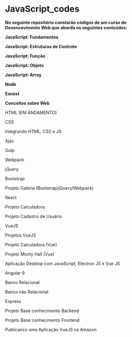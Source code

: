 # JavaScript_codes
 **No seguinte repositório constarão códigos de um curso de Desenvovimento Web que aborda os seguintes conteúdos:**

**JavaScript: Fundamentos**

**JavaScript: Estruturas de Controle**

**JavaScript: Função**

**JavaScript: Objeto**

**JavaScript: Array**

**Node**

**Esnext**

**Conceitos sobre Web**

HTML (EM ANDAMENTO)

CSS

Integrando HTML, CSS e JS

Ajax

Gulp

Webpack

jQuery

Bootstrap

Projeto Galeria (Bootstrap/jQuery/Webpack)

React

Projeto Calculadora

Projeto Cadastro de Usuário

VueJS

Projetos VueJS

Projeto Calculadora (Vue)

Projeto Monty Hall (Vue)

Aplicação Desktop com JavaScript, Electron JS e Vue JS

Angular 9

Banco Relacional

Banco não Relacional

Express

Projeto Base conhecimento Backend

Projeto Base conhecimento Frontend

Publicanco uma Aplicação VueJS na Amazon








